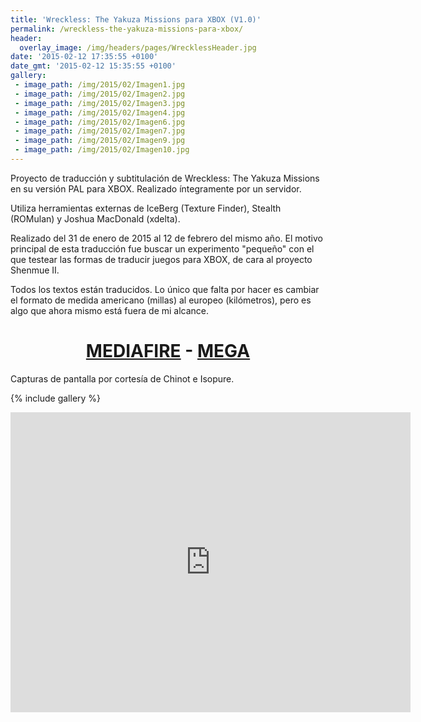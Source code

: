```yaml
---
title: 'Wreckless: The Yakuza Missions para XBOX (V1.0)'
permalink: /wreckless-the-yakuza-missions-para-xbox/
header:
  overlay_image: /img/headers/pages/WrecklessHeader.jpg
date: '2015-02-12 17:35:55 +0100'
date_gmt: '2015-02-12 15:35:55 +0100'
gallery:
 - image_path: /img/2015/02/Imagen1.jpg
 - image_path: /img/2015/02/Imagen2.jpg
 - image_path: /img/2015/02/Imagen3.jpg
 - image_path: /img/2015/02/Imagen4.jpg
 - image_path: /img/2015/02/Imagen6.jpg
 - image_path: /img/2015/02/Imagen7.jpg
 - image_path: /img/2015/02/Imagen9.jpg
 - image_path: /img/2015/02/Imagen10.jpg
---
```

Proyecto de traducción y subtitulación de Wreckless: The Yakuza Missions en su versión 
PAL para XBOX. Realizado íntegramente por un servidor.

Utiliza herramientas externas de IceBerg (Texture Finder), Stealth (ROMulan) y 
Joshua MacDonald (xdelta).

Realizado del 31 de enero de 2015 al 12 de febrero del mismo año. El motivo principal 
de esta traducción fue buscar un experimento "pequeño" con el que testear las formas de 
traducir juegos para XBOX, de cara al proyecto Shenmue II.

Todos los textos están traducidos. Lo único que falta por hacer es cambiar el formato de 
medida americano (millas) al europeo (kilómetros), pero es algo que ahora mismo está fuera 
de mi alcance.

<h1 style="text-align: center;"><strong><a href="http://www.mediafire.com/download/ym6yrzy5t26gd16/WrecklessXBOXEspanol10.7z">MEDIAFIRE</a> - <a href="https://mega.nz/#!wR8wHIRR!l-86I3hnTuFuvCHKDvmjpd7XIU2NP2IpG3sF4omFEVg">MEGA</a></strong></h1>

Capturas de pantalla por cortesía de Chinot e Isopure.

{% include gallery %}

<center><iframe width="640" height="480" src="https://www.youtube-nocookie.com/embed/5iKfqFcTUV4?rel=0" frameborder="0" allow="accelerometer; autoplay; encrypted-media; gyroscope; picture-in-picture" allowfullscreen></iframe></center>
